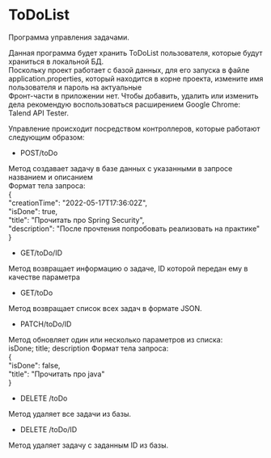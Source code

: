 # ToDoList
Программа управления задачами.  

Данная программа будет хранить ToDoList пользователя, которые будут храниться в локальной БД.  
Поскольку проект работает с базой данных, для его запуска в файле application.properties, который находится в корне проекта, измените имя пользователя и пароль на актуальные  
Фронт-части в приложении нет. Чтобы добавить, удалить или изменить дела рекомендую воспользоваться расширением Google Chrome: Talend API Tester.  

Управление происходит посредством контроллеров, которые работают следующим образом:

* POST/toDo

Метод создавает задачу в базе данных с указанными в запросе названием и описанием  
Формат тела запроса:  
{  
"creationTime": "2022-05-17T17:36:02Z",  
"isDone": true,  
"title": "Прочитать про Spring Security",  
"description": "После прочтения попробовать реализовать на практике"  
}  

* GET/toDo/ID

Метод возвращает информацию о задаче, ID которой передан ему в качестве параметра  

* GET/toDo

Метод возвращает список всех задач в формате JSON.  

* PATCH/toDo/ID

Метод обновляет один или несколько параметров из списка:  
isDone;
title;
description
Формат тела запроса:  
{  
"isDone": false,  
"title": "Прочитать про java"  
}  

* DELETE /toDo

Метод удаляет все задачи из базы.

* DELETE /toDo/ID

Метод удаляет задачу с заданным ID из базы.
